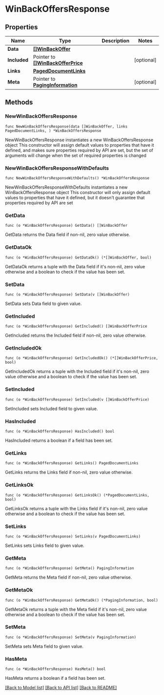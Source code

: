 # WinBackOffersResponse

## Properties

Name | Type | Description | Notes
------------ | ------------- | ------------- | -------------
**Data** | [**[]WinBackOffer**](WinBackOffer.md) |  | 
**Included** | Pointer to [**[]WinBackOfferPrice**](WinBackOfferPrice.md) |  | [optional] 
**Links** | [**PagedDocumentLinks**](PagedDocumentLinks.md) |  | 
**Meta** | Pointer to [**PagingInformation**](PagingInformation.md) |  | [optional] 

## Methods

### NewWinBackOffersResponse

`func NewWinBackOffersResponse(data []WinBackOffer, links PagedDocumentLinks, ) *WinBackOffersResponse`

NewWinBackOffersResponse instantiates a new WinBackOffersResponse object
This constructor will assign default values to properties that have it defined,
and makes sure properties required by API are set, but the set of arguments
will change when the set of required properties is changed

### NewWinBackOffersResponseWithDefaults

`func NewWinBackOffersResponseWithDefaults() *WinBackOffersResponse`

NewWinBackOffersResponseWithDefaults instantiates a new WinBackOffersResponse object
This constructor will only assign default values to properties that have it defined,
but it doesn't guarantee that properties required by API are set

### GetData

`func (o *WinBackOffersResponse) GetData() []WinBackOffer`

GetData returns the Data field if non-nil, zero value otherwise.

### GetDataOk

`func (o *WinBackOffersResponse) GetDataOk() (*[]WinBackOffer, bool)`

GetDataOk returns a tuple with the Data field if it's non-nil, zero value otherwise
and a boolean to check if the value has been set.

### SetData

`func (o *WinBackOffersResponse) SetData(v []WinBackOffer)`

SetData sets Data field to given value.


### GetIncluded

`func (o *WinBackOffersResponse) GetIncluded() []WinBackOfferPrice`

GetIncluded returns the Included field if non-nil, zero value otherwise.

### GetIncludedOk

`func (o *WinBackOffersResponse) GetIncludedOk() (*[]WinBackOfferPrice, bool)`

GetIncludedOk returns a tuple with the Included field if it's non-nil, zero value otherwise
and a boolean to check if the value has been set.

### SetIncluded

`func (o *WinBackOffersResponse) SetIncluded(v []WinBackOfferPrice)`

SetIncluded sets Included field to given value.

### HasIncluded

`func (o *WinBackOffersResponse) HasIncluded() bool`

HasIncluded returns a boolean if a field has been set.

### GetLinks

`func (o *WinBackOffersResponse) GetLinks() PagedDocumentLinks`

GetLinks returns the Links field if non-nil, zero value otherwise.

### GetLinksOk

`func (o *WinBackOffersResponse) GetLinksOk() (*PagedDocumentLinks, bool)`

GetLinksOk returns a tuple with the Links field if it's non-nil, zero value otherwise
and a boolean to check if the value has been set.

### SetLinks

`func (o *WinBackOffersResponse) SetLinks(v PagedDocumentLinks)`

SetLinks sets Links field to given value.


### GetMeta

`func (o *WinBackOffersResponse) GetMeta() PagingInformation`

GetMeta returns the Meta field if non-nil, zero value otherwise.

### GetMetaOk

`func (o *WinBackOffersResponse) GetMetaOk() (*PagingInformation, bool)`

GetMetaOk returns a tuple with the Meta field if it's non-nil, zero value otherwise
and a boolean to check if the value has been set.

### SetMeta

`func (o *WinBackOffersResponse) SetMeta(v PagingInformation)`

SetMeta sets Meta field to given value.

### HasMeta

`func (o *WinBackOffersResponse) HasMeta() bool`

HasMeta returns a boolean if a field has been set.


[[Back to Model list]](../README.md#documentation-for-models) [[Back to API list]](../README.md#documentation-for-api-endpoints) [[Back to README]](../README.md)


